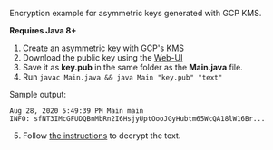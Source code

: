 Encryption example for asymmetric keys generated with GCP KMS.

**Requires Java 8+**

1. Create an asymmetric key with GCP's [KMS](https://cloud.google.com/kms/docs/creating-asymmetric-keys#kms-create-key-ring-web)
2. Download the public key using the [Web-UI](https://cloud.google.com/kms/docs/retrieve-public-key#kms-get-public-key-web)
3. Save it as **key.pub** in the same folder as the **Main.java** file.
4. Run ```javac Main.java && java Main "key.pub" "text"```

Sample output:
```
Aug 28, 2020 5:49:39 PM Main main
INFO: sfNT3IMcGFUDQBnMbRn2I6HsjyUptOooJGyHubtm65WcQA18lW16Br...
```

5. Follow [the instructions](https://cloud.google.com/kms/docs/encrypt-decrypt-rsa#kms-decrypt-asymmetric-cli) to decrypt the text.